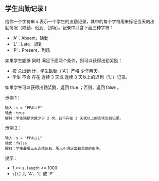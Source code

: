 ## 学生出勤记录 I

给你一个字符串 s 表示一个学生的出勤记录，其中的每个字符用来标记当天的出勤情况（缺勤、迟到、到场）。记录中只含下面三种字符：

* 'A'：Absent，缺勤
* 'L'：Late，迟到
* 'P'：Present，到场

如果学生能够 同时 满足下面两个条件，则可以获得出勤奖励：

* 按 总出勤 计，学生缺勤（'A'）严格 少于两天。
* 学生 不会 存在 连续 3 天或 连续 3 天以上的迟到（'L'）记录。

如果学生可以获得出勤奖励，返回 true ；否则，返回 false 。

示例 1：

```
输入：s = "PPALLP"
输出：true
解释：学生缺勤次数少于 2 次，且不存在 3 天或以上的连续迟到记录。
```

示例 2：

```
输入：s = "PPALLL"
输出：false
解释：学生最后三天连续迟到，所以不满足出勤奖励的条件。
```

提示：

* 1 <= `s.length` <= 1000
* `s[i]` 为 'A'、'L' 或 'P'